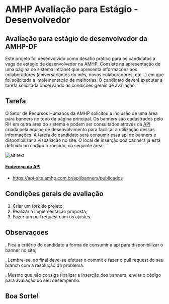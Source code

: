# AMHP Avaliação para Estágio - Desenvolvedor
## Avaliação para estágio de desenvolvedor da AMHP-DF
Este projeto foi desenvolvido como desafio prático para os candidatos a vaga de estágio de desenvolvedor na AMHP.
Consiste na apresentação de uma página de sistema intranet que apresenta informações aos colaboradores (aniversariantes do mês, novos colaboradores, etc...) em que foi solicitada a implementação de melhorias. O candidato deverá executar a tarefa solicitada observando as condições gerais de avaliação.

## Tarefa
O Setor de Recursos Humanos da AMHP solicitou a inclusão de uma área para banners no topo da página principal. Os banners são cadastrados pelo RH em outra área do sistema e podem ser consultados através da [API](https://github.com/ti-amhp/portal-colaborador/edit/main/README.md#endere%C3%A7o-da-api) criada pela equipe de desenvolvimento para facilitar a utilização dessas informações.
A tarefa do candidato será consumir essa api de banners e disponibilizar a visualiação no site. O local de inserção dos banners já está definido no código fornecido, na seguinte área:

![alt text](https://github.com/thiagoborgesamhp/portal-colaborador/blob/main/images/trecho_banner.jpg?raw=true)

#### [Endereço da API](#endereco-da-api)
* https://api-site.amhp.com.br/api/banners/publicados

 
## Condições gerais de avaliação
1. Criar um fork do projeto;
2. Realizar a implementação  proposta;
3. Fazer um pull request com os ajustes.

## Observaçoes
. Fica a critério do candidato a forma de consumir a api para disponibilizar o banner no site;

. Lembre-se: ao final deve-se efetuar o commit e fazer o pull request do seu branch com a resolução do problema.

. Mesmo que não consiga finalizar a inserção dos banners, enviar o código para avaliação do seu desempenho.


## Boa Sorte!
